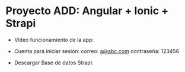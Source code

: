 # Proyecto ADD: Angular + Ionic + Strapi

* Vídeo funcionamiento de la app: 

* Cuenta para iniciar sesión: 
  correo: a@abc.com
  contraseña: 123456

* Descargar Base de datos Strapi: 
